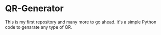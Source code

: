 # QR-Generator
This is my first repository and many more to go ahead.
It's a simple Python code to genarate any type of QR.

